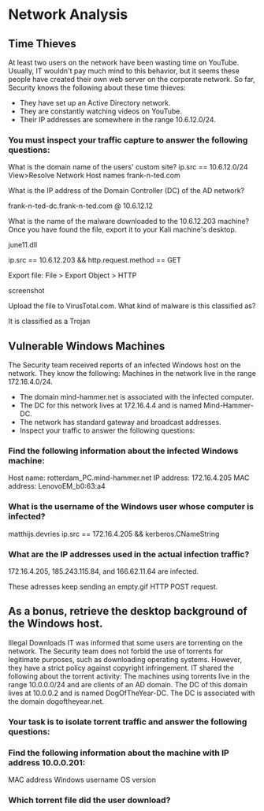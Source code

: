 # Network Analysis

## Time Thieves

At least two users on the network have been wasting time on YouTube. Usually, IT wouldn't pay much mind to this behavior, but it seems these people have created their own web server on the corporate network. So far, Security knows the following about these time thieves:
   
   - They have set up an Active Directory network.
   - They are constantly watching videos on YouTube.
   - Their IP addresses are somewhere in the range 10.6.12.0/24.

### You must inspect your traffic capture to answer the following questions:

 What is the domain name of the users' custom site?
 ip.src == 10.6.12.0/24 
 View>Resolve Network Host names 
 frank-n-ted.com
 
 What is the IP address of the Domain Controller (DC) of the AD network?

frank-n-ted-dc.frank-n-ted.com @ 10.6.12.12

 What is the name of the malware downloaded to the 10.6.12.203 machine? Once you have found the file, export it to your Kali machine's desktop.

june11.dll

ip.src == 10.6.12.203 && http.request.method == GET
 
 Export file: File > Export Object > HTTP

screenshot

 
 Upload the file to VirusTotal.com. What kind of malware is this classified as?
 
 It is classified as a Trojan
 
 
## Vulnerable Windows Machines
The Security team received reports of an infected Windows host on the network. They know the following:
Machines in the network live in the range 172.16.4.0/24.
  - The domain mind-hammer.net is associated with the infected computer.
  - The DC for this network lives at 172.16.4.4 and is named Mind-Hammer-DC.
  - The network has standard gateway and broadcast addresses.
  - Inspect your traffic to answer the following questions:
### Find the following information about the infected Windows machine:
Host name: rotterdam_PC.mind-hammer.net
IP address: 172.16.4.205
MAC address: LenovoEM_b0:63:a4

### What is the username of the Windows user whose computer is infected?

matthijs.devries
ip.src == 172.16.4.205 && kerberos.CNameString
 
### What are the IP addresses used in the actual infection traffic?
 
 172.16.4.205, 185.243.115.84, and 166.62.11.64 are infected. 
 
 These adresses keep sending an empty.gif HTTP POST request. 
 
 
## As a bonus, retrieve the desktop background of the Windows host.
Illegal Downloads
IT was informed that some users are torrenting on the network. The Security team does not forbid the use of torrents for legitimate purposes, such as downloading operating systems. However, they have a strict policy against copyright infringement.
IT shared the following about the torrent activity:
The machines using torrents live in the range 10.0.0.0/24 and are clients of an AD domain.
The DC of this domain lives at 10.0.0.2 and is named DogOfTheYear-DC.
The DC is associated with the domain dogoftheyear.net.

### Your task is to isolate torrent traffic and answer the following questions:

### Find the following information about the machine with IP address 10.0.0.201:
MAC address
Windows username
OS version

### Which torrent file did the user download?

